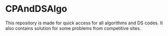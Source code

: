 # CPAndDSAlgo
This repository is made for quick access for all algorithms and DS codes. It also contains solution for some problems from competitive sites.
